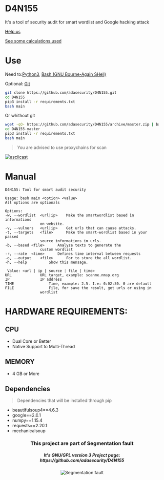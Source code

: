 # D4N155
It's a tool of security audit for smart wordlist and Google hacking attack

[Help us](CONTRIBUTING.md)

[See some calculations used](https://adasecurity.github.io/D4N155/theories/#operation-of-d4n155)

# Use
Need to:[Python3](https://realpython.com/installing-python/),
[Bash (GNU Bourne-Again SHell)](https://www.gnu.org/software/bash/#download)

Optional: [Git](https://git-scm.com/book/en/v2/Getting-Started-Installing-Git)

```bash
git clone https://github.com/adasecurity/D4N155.git
cd D4N155
pip3 install -r requirements.txt
bash main
```
Or whithout git

```bash
wget -qO- https://github.com/adasecurity/D4N155/archive/master.zip | bsdtar -xf-
cd D4N155-master
pip3 install -r requirements.txt
bash main
```

> You are advised to use proxychains for scan

[![asciicast](https://asciinema.org/a/222527.svg)](https://asciinema.org/a/222527)

# Manual
    D4N155: Tool for smart audit security

    Usage: bash main <option> <value>
    All options are optionals

    Options:
	-w, --wordlist	<url|ip>	Make the smartwordlist based in informations
					on website.
	-v, --vulners	<url|ip>	Get urls that can cause attacks.
	-t, --targets	<file>  	Make the smart-wordlist based in your passed
					source informations in urls.
	-b, --based	<file>		Analyze texts to generate the
					custom wordlist
	-r, --rate	<time>		Defines time interval between requests
	-o, --output	<file>		For to store the all wordlist.
	-h, --help			Show this mensage.

     Value: <url | ip | source | file | time>
	URL				URL target, example: scanme.nmap.org
	IP				IP address
	TIME				Time, example: 2.5. I.e: 0:02:30. 0 are default
	FILE				File, for save the result, get urls or using in
					wordlist


# HARDWARE REQUIREMENTS:
## CPU 
* Dual Core or Better
* Native Support to Multi-Thread

## MEMORY
* 4 GB or More

## Dependencies
> Dependencies that will be installed through pip

* beautifulsoup4==4.6.3
* google==2.0.1
* numpy==1.15.4
* requests==2.20.1
* mechanicalsoup
     
<h3 align="center">This project are part of Segmentation fault<br/></h3>
<h5 align="center">It's GNU/GPL version 3 Project page: https://github.com/adasecurity/D4N155</h5>
<p align="center">
		<img src="https://jul10l1r4.github.io/assets/segmentation-fault.png" alt="Segmentation fault">
</p>
